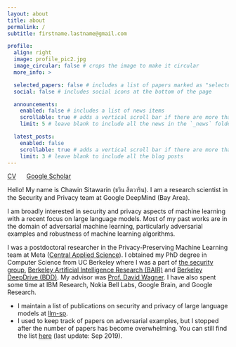 ```yaml
---
layout: about
title: about
permalink: /
subtitle: firstname.lastname@gmail.com

profile:
  align: right
  image: profile_pic2.jpg
  image_circular: false # crops the image to make it circular
  more_info: >

  selected_papers: false # includes a list of papers marked as "selected={true}"
  social: false # includes social icons at the bottom of the page

  announcements:
    enabled: false # includes a list of news items
    scrollable: true # adds a vertical scroll bar if there are more than 3 news items
    limit: 5 # leave blank to include all the news in the `_news` folder

  latest_posts:
    enabled: false
    scrollable: true # adds a vertical scroll bar if there are more than 3 new posts items
    limit: 3 # leave blank to include all the blog posts
---
```


[CV](/assets/pdf/Chawin_Sitawarin_CV.pdf) &nbsp;&nbsp;&nbsp;&nbsp; [Google Scholar](https://scholar.google.com/citations?hl=en&authuser=1&user=AxUAEQ4AAAAJ)

Hello! My name is Chawin Sitawarin (ชวิน สีตวาริน).
I am a research scientist in the Security and Privacy team at Google DeepMind (Bay Area).

I am broadly interested in security and privacy aspects of machine learning with a recent focus on large language models. Most of my past works are in the domain of adversarial machine learning, particularly adversarial examples and robustness of machine learning algorithms.

I was a postdoctoral researcher in the Privacy-Preserving Machine Learning team at Meta ([Central Applied Science](https://research.facebook.com/teams/cas/)).
I obtained my PhD degree in Computer Science from UC Berkeley where I was a part of [the security group](https://security.cs.berkeley.edu/), [Berkeley Artificial Intelligence Research (BAIR)](https://bair.berkeley.edu/) and [Berkeley DeepDrive (BDD)](https://bdd-data.berkeley.edu/).
My advisor was [Prof. David Wagner](https://people.eecs.berkeley.edu/~daw/).
I have also spent some time at IBM Research, Nokia Bell Labs, Google Brain, and Google Research.

- I maintain a list of publications on security and privacy of large language models at [llm-sp](https://github.com/chawins/llm-sp).
- I used to keep track of papers on adversarial examples, but I stopped after the number of papers has become overwhelming. You can still find the list [here](https://github.com/chawins/Adversarial-Examples-Reading-List) (last update: Sep 2019).
